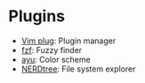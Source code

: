 # Plugins

* [Vim plug](https://github.com/junegunn/vim-plug): Plugin manager
* [fzf](https://github.com/junegunn/fzf.vim): Fuzzy finder
* [ayu](https://github.com/ayu-theme/ayu-vim): Color scheme
* [NERDtree](https://github.com/preservim/nerdtree): File system explorer


